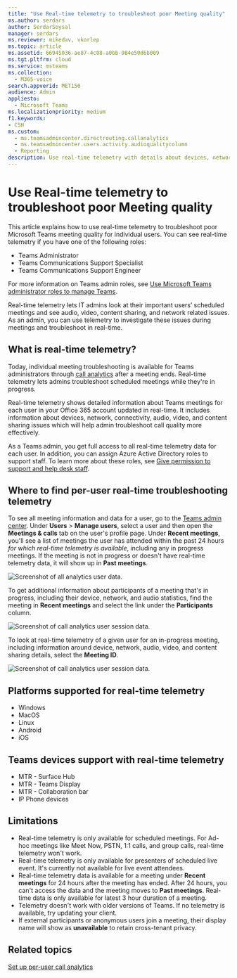 ```yaml
---
title: "Use Real-time telemetry to troubleshoot poor Meeting quality"
ms.author: serdars
author: SerdarSoysal
manager: serdars
ms.reviewer: mikedav, vkorlep
ms.topic: article
ms.assetid: 66945036-ae87-4c08-a0bb-984e50d6b009
ms.tgt.pltfrm: cloud
ms.service: msteams
ms.collection:
  - M365-voice
search.appverid: MET150
audience: Admin
appliesto:
  - Microsoft Teams
ms.localizationpriority: medium
f1.keywords:
- CSH
ms.custom:
  - ms.teamsadmincenter.directrouting.callanalytics
  - ms.teamsadmincenter.users.activity.audioqualitycolumn
  - Reporting
description: Use real-time telemetry with details about devices, networks, and connectivity to troubleshoot user problems with Microsoft Teams scheduled meetings.
---
```


# Use Real-time telemetry to troubleshoot poor Meeting quality

This article explains how to use real-time telemetry to troubleshoot poor Microsoft Teams meeting quality for individual users. You can see real-time telemetry if you have one of the following roles:

- Teams Administrator
- Teams Communications Support Specialist
- Teams Communications Support Engineer

For more information on Teams admin roles, see [Use Microsoft Teams administrator roles to manage Teams](/MicrosoftTeams/using-admin-roles).

Real-time telemetry lets IT admins look at their important users’ scheduled meetings and see audio, video, content sharing, and network related issues. As an admin, you can use telemetry to investigate these issues during meetings and troubleshoot in real-time.

## What is real-time telemetry?

Today, individual meeting troubleshooting is available for Teams administrators through [call analytics](use-call-analytics-to-troubleshoot-poor-call-quality.md) after a meeting ends. Real-time telemetry lets admins troubleshoot scheduled meetings while they're in progress.

Real-time telemetry shows detailed information about Teams meetings for each user in your Office 365 account updated in real-time. It includes information about devices, network, connectivity, audio, video, and content sharing issues which will help admin troubleshoot call quality more effectively.

As a Teams admin, you get full access to all real-time telemetry data for each user. In addition, you can assign Azure Active Directory roles to support staff. To learn more about these roles, see [Give permission to support and help desk staff](set-up-call-analytics.md#give-permission-to-support-and-helpdesk-staff).

## Where to find per-user real-time troubleshooting telemetry

To see all meeting information and data for a user, go to the [Teams admin center](https://admin.teams.microsoft.com). Under **Users** > **Manage users**, select a user and then open the **Meetings & calls** tab on the user's profile page. Under **Recent meetings**, you'll see a list of meetings the user has attended within the past 24 hours *for which real-time telemetry is available*, including any in progress meetings. If the meeting is not in progress or doesn't have real-time telemetry data, it will show up in **Past meetings**.

![Screenshot of all analytics user data.](media/UserCallHistoryWith-Real-time-telemtry.png)

To get additional information about participants of a meeting that's in progress, including their device, network, and audio statistics, find the meeting in **Recent meetings** and select the link under the **Participants** column.

![Screenshot of call analytics user session data.](media/MeetingParticipantPage-Real-time-telemtry.png)

To look at real-time telemetry of a given user for an in-progress meeting, including information around device, network, audio, video, and content sharing details, select the **Meeting ID**.

![Screenshot of call analytics user session data.](media/UserTelemetry-Real-time-telemetry.png)

## Platforms supported for real-time telemetry

- Windows
- MacOS
- Linux
- Android
- iOS

## Teams devices support with real-time telemetry

- MTR - Surface Hub
- MTR - Teams Display
- MTR - Collaboration bar
- IP Phone devices

## Limitations

- Real-time telemetry is only available for scheduled meetings. For Ad-hoc meetings like Meet Now, PSTN, 1:1 calls, and group calls, real-time telemetry won't work.
- Real-time telemetry is only available for presenters of scheduled live event. It's currently not available for live event attendees.
- Real-time telemetry data is available for a meeting under **Recent meetings** for 24 hours after the meeting has ended. After 24 hours, you can't access the data and the meeting moves to **Past meetings**. Real-time data is only available for latest 3 hour duration of a meeting.
- Telemetry doesn't work with older versions of Teams. If no telemetry is available, try updating your client.
- If external participants or anonymous users join a meeting, their display name will show as **unavailable** to retain cross-tenant privacy.

## Related topics

[Set up per-user call analytics](set-up-call-analytics.md)
